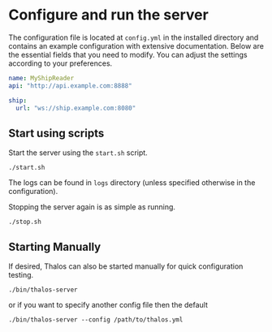 # Configure and run the server

The configuration file is located at `config.yml` in the installed directory and contains an example configuration with extensive documentation. Below are the essential fields that you need to modify. You can adjust the settings according to your preferences.

```yaml
name: MyShipReader
api: "http://api.example.com:8888"

ship:
  url: "ws://ship.example.com:8080"
```

## Start using scripts

Start the server using the `start.sh` script.

```shell
./start.sh
```

The logs can be found in `logs` directory (unless specified otherwise in the configuration).

Stopping the server again is as simple as running.

```shell
./stop.sh
```

## Starting Manually

If desired, Thalos can also be started manually for quick configuration testing.

```shell
./bin/thalos-server
```

or if you want to specify another config file then the default

```shell
./bin/thalos-server --config /path/to/thalos.yml
```
